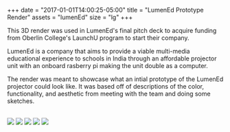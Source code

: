 +++
date = "2017-01-01T14:00:25-05:00"
title = "LumenEd Prototype Render"
assets = "lumenEd"
size = "lg"
+++

This 3D render was used in LumenEd's final pitch deck to acquire funding from Oberlin College's LaunchU program to start their company.

LumenEd is a company that aims to provide a viable multi-media educational experience to schools in India through an affordable projector unit with an onboard rasberry pi making the unit double as a computer.

The render was meant to showcase what an intial prototype of the LumenEd projector could look like. It was based off of descriptions of the color, functionality, and aesthetic from meeting with the team and doing some sketches.
<br/><br/>

<img class="full" src="/img/lumenEd/Top.png"/>
<img class="full" src="/img/lumenEd/Front.png"/>
<img class="full" src="/img/lumenEd/Back.png"/>
<img class="full" src="/img/lumenEd/Left.png"/>
<img class="full" src="/img/lumenEd/Right.png"/>
